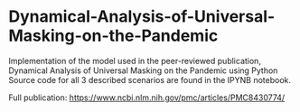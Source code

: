 # Dynamical-Analysis-of-Universal-Masking-on-the-Pandemic
Implementation of the model used in the peer-reviewed publication, Dynamical Analysis of Universal Masking on the Pandemic using Python
Source code for all 3 described scenarios are found in the IPYNB notebook. 


Full publication: https://www.ncbi.nlm.nih.gov/pmc/articles/PMC8430774/
